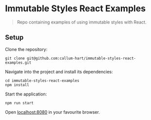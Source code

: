 # Immutable Styles React Examples
> Repo containing examples of using immutable styles with React.

## Setup

Clone the repository:

```
git clone git@github.com:callum-hart/immutable-styles-react-examples.git
```

Navigate into the project and install its dependencies:

```
cd immutable-styles-react-examples
npm install
```

Start the application:

```
npm run start
```

Open [localhost:8080](http://localhost:8080) in your favourite browser.
